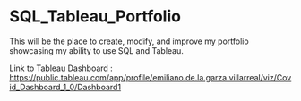 # SQL_Tableau_Portfolio
This will be the place to create, modify, and improve my portfolio showcasing my ability to use SQL and Tableau.


Link to Tableau Dashboard : https://public.tableau.com/app/profile/emiliano.de.la.garza.villarreal/viz/Covid_Dashboard_1_0/Dashboard1
